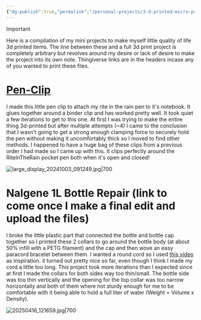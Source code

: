 ```yaml
---
{"dg-publish":true,"permalink":"/personal-projects/3-d-printed-micro-projects/","tags":["3d_printing","additive_manufacturing","micro-project"]}
---
```


> [!important]
> Here is a compilation of my mini projects to make myself little quality of life 3d printed items. The line between these and a full 3d print project is completely arbitrary but revolves around my desire or lack of desire to make the project into its own note. Thingiverse links are in the headers incase any of you wanted to print these files.
# [Pen-Clip](https://www.thingiverse.com/thing:6786248) 

I made this little pen clip to attach my rite in the rain pen to it's notebook. It glues together around a binder clip and has worked pretty well. It took quiet a few iterations to get to this one. At first I was trying to make the entire thing 3d-printed but after multiple attempts (~4) I came to the conclusion that I wasn't going to get a strong enough clamping force to securely hold the pen without making it uncomfortably thick so I moved to find other methods. I happened to have a huge bag of these clips from a previous order I had made so I came up with this. It clips perfectly around the RiteInTheRain pocket pen both when it's open and closed!

![large_display_20241003_091249.jpg|700](/img/user/Personal-Projects/attachments/large_display_20241003_091249.jpg)

# Nalgene 1L Bottle Repair (link to come once I make a final edit and upload the files)

I broke the little plastic part that connected the bottle and bottle cap together so I printed these 2 collars to go around the bottle body (at about 50% infill with a PETG filament) and the cap and then wove an easy paracord bracelet between them. I wanted a round cord so I used [this video](https://www.youtube.com/watch?v=NLqeCDTzceM) as inspiration. it turned out pretty nice so far, even though I think I made my cord a little too long. 
	This project took more iterations than I expected since at first I made the collars for both sides way too thin/small. The bottle side was too thin vertically and the opening for the top collar was too narrow horizontally and both of them where not sturdy enough for me to be comfortable with it being able to hold a full liter of water (Weight = Volume x Density). 

![20250416_121659.jpg|700](/img/user/Personal-Projects/20250416_121659.jpg)

